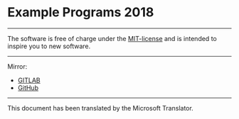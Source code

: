 # Example Programs 2018

---
The software is free of charge under the [MIT-license](https://github.com/Sharkbyteprojects/Example-Programs-v1-2018/blob/master/LICENSE) and is intended to inspire you to new software.

---
Mirror: 
- [GITLAB](https://gitlab.com/Sharkbyteprojects/Example-Programs-v1-2018)
- [GitHub](https://github.com/Sharkbyteprojects/Example-Programs-v1-2018)

---

This document has been translated by the Microsoft Translator.
